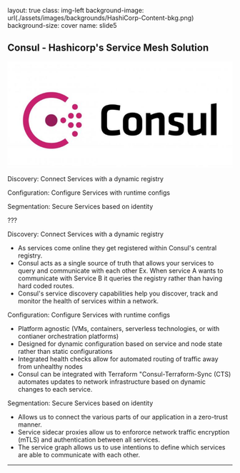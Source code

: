 layout: true
class: img-left
background-image: url(./assets/images/backgrounds/HashiCorp-Content-bkg.png)
background-size: cover
name: slide5

## Consul - Hashicorp's Service Mesh Solution

![scale:30%](./assets/images/photos/consul.JPG)

Discovery: Connect Services with a dynamic registry

Configuration: Configure Services with runtime configs

Segmentation: Secure Services based on identity

???

Discovery: Connect Services with a dynamic registry
- As services come online they get registered within Consul's central registry. 
- Consul acts as a single source of truth that allows your services to query and communicate with each other
    Ex. When service A wants to communicate with Service B it queries the registry rather than having hard coded routes.
- Consul's service discovery capabilities help you discover, track and monitor the health of services within a network. 

Configuration: Configure Services with runtime configs
- Platform agnostic (VMs, containers, serverless technologies, or with contianer orchestration platforms)
- Designed for dynamic configuration based on service and node state rather than static configurations
- Integrated health checks allow for automated routing of traffic away from unhealthy nodes
- Consul can be integrated with Terraform "Consul-Terraform-Sync (CTS) automates updates to network infrastructure based on dynamic changes to each service.

Segmentation: Secure Services based on identity
- Allows us to connect the various parts of our application in a zero-trust manner.
- Service sidecar proxies allow us to enfororce network traffic encryption (mTLS) and authentication between all services. 
- The service graph allows us to use intentions to define which services are able to communicate with each other.


---
